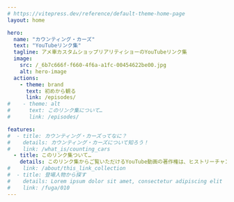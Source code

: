 ```yaml
---
# https://vitepress.dev/reference/default-theme-home-page
layout: home

hero:
  name: "カウンティング・カーズ"
  text: "YouTubeリンク集"
  tagline: アメ車カスタムショップリアリティショーのYouTubeリンク集
  image:
    src: /_6b7c666f-f660-4f6a-a1fc-00454622be00.jpg
    alt: hero-image
  actions:
    - theme: brand
      text: 初めから観る
      link: /episodes/
#    - theme: alt
#      text: このリンク集について…
#      link: /episodes/

features:
#  - title: カウンティング・カーズってなに？
#    details: カウンティング・カーズについて知ろう！
#    link: /what_is/counting_cars
  - title: このリンク集ついて…
    details: このリンク集からご覧いただけるYouTube動画の著作権は、ヒストリーチャンネル公式(https://www.youtube.com/@HISTORYjp)が所有しています。<br>また、すべての動画はヒストリーチャンネル公式によってYouTubeにアップされたものです。<br>このリンク集はヒストリーチャンネルとは一切関係ありません。<br>また、著作権者の権利を侵害する目的も一切ありません。<br>ヒストリーチャンネルとカウンツ・カスタムズ、並びにカウンティング・カーズの制作に関わったすべての人に敬意を表し、その素晴らしさを主に日本国内向けに広めようとするものです。
#    link: /about/this_link_collection
#  - title: 登場人物から探す
#    details: Lorem ipsum dolor sit amet, consectetur adipiscing elit
#    link: /fuga/010
---
```


